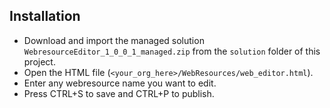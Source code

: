 ## Installation

- Download and import the managed solution `WebresourceEditor_1_0_0_1_managed.zip` from the `solution` folder of this project.
- Open the HTML file (`<your_org_here>/WebResources/web_editor.html`).
- Enter any webresource name you want to edit.
- Press CTRL+S to save and CTRL+P to publish.
